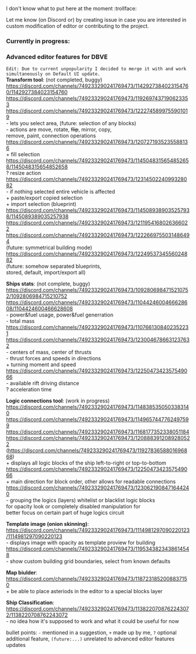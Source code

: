 I don't know what to put here at the moment :trollface:

Let me know (on Discord or) by creating issue in case you are interested in custom modification of editor or contributing to the project. 

### Currently in progress:
### Advanced editor features for DBVE
`Edit: Due to current unpopularity I decided to merge it with and work simultaneously on Default UI update.`  
**Transform tool**: (not completed, buggy)  
https://discord.com/channels/749233290241769473/1142927384023154760/1142927384023154760  
https://discord.com/channels/749233290241769473/1192697437190623353  
https://discord.com/channels/749233290241769473/1222745899755901019  
\- lets you select area, (future: selection of any blocks)  
\- actions are move, rotate, <s>flip</s>, mirror, copy,  
  remove, paint, connection operations  
https://discord.com/channels/749233290241769473/1207271935235588136  
\+ fill selection  
https://discord.com/channels/749233290241769473/1145048315654852658/1145048315654852658  
? resize action  
https://discord.com/channels/749233290241769473/1231450224099328082  
\- if nothing selected entire vehicle is affected  
\+ paste/export copied selection  
\+ import selection (blueprint)  
https://discord.com/channels/749233290241769473/1145089389035257938/1145089389035257938  
https://discord.com/channels/749233290241769473/1211954168026366022  
https://discord.com/channels/749233290241769473/1222669755031486494  
(future: symmetrical building mode)  
https://discord.com/channels/749233290241769473/1224953734556024882  
(future: somehow separated blueprints,  
  stored, default, import/export all)  

**Ships stats**: (not complete, buggy)  
https://discord.com/channels/749233290241769473/1092806984715210752/1092806984715210752  
https://discord.com/channels/749233290241769473/1104424600466628608/1104424600466628608  
\- power&fuel usage, power&fuel generration  
\- total mass  
https://discord.com/channels/749233290241769473/1107661308402352231  
https://discord.com/channels/749233290241769473/1230046786631237632  
\- centers of mass, center of thrusts  
\- thrust forces and speeds in directions  
\+ turning moment and speed  
https://discord.com/channels/749233290241769473/1225047342357549066  
\- available rift driving distance  
? acceleration time  

**Logic connections tool**: (work in progress)  
https://discord.com/channels/749233290241769473/1148385350503383140  
https://discord.com/channels/749233290241769473/1149657447762497599  
https://discord.com/channels/749233290241769473/1168177352338051184  
https://discord.com/channels/749233290241769473/1208883912089280522  
(https://discord.com/channels/749233290241769473/1192783658801696868)  
\+ displays all logic blocks of the ship left-to-right or top-to-bottom  
https://discord.com/channels/749233290241769473/1225047342357549066  
\+ main direction for block order, other allows for readable connections  
https://discord.com/channels/749233290241769473/1230621908471644240  
\- grouping the logics (layers) whitelist or blacklist logic blocks  
  for opacity look or completely disabled manipulation for  
  better focus on certain part of huge logics circuit  

**Template image (onion skinning)**:  
https://discord.com/channels/749233290241769473/1114981297090220123/1114981297090220123  
\- displays image with opacity as template proview for building  
https://discord.com/channels/749233290241769473/1195343823438614548  
\- show custom building grid boundaries, select from known defaults  
 
**Map biulder**:  
https://discord.com/channels/749233290241769473/1187231852008837150  
\+ be able to place asteriods in the editor to a special blocks layer  
 
**Ship Classification**:  
https://discord.com/channels/749233290241769473/1138220708762243072/1138220708762243072  
\- no idea how it's supposed to work and what it could be useful for now  

bullet points: `-` mentioned in a suggestion, `+` made up by me,
`?` optional additional feature, `(future:...)` unrelated to advanced
editor features updates  